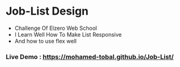 # Job-List Design
 - Challenge Of Elzero Web School
 - I Learn Well How To Make List Responsive
 - And how to use flex well
 
 ### Live Demo : https://mohamed-tobal.github.io/Job-List/
